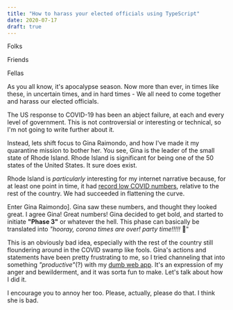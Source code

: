 ```yaml
---
title: "How to harass your elected officials using TypeScript"
date: 2020-07-17
draft: true
---
```


Folks

Friends

Fellas

As you all know, it's apocalypse season. Now more than ever, in times like these, in uncertain times, and in hard times - We all need to come together and harass our elected officials.

The US response to COVID-19 has been an abject failure, at each and every level of government. This is not controversial or interesting or technical, so I'm not going to write further about it.

Instead, lets shift focus to Gina Raimondo, and how I've made it my quarantine mission to bother her. You see, Gina is the leader of the small state of Rhode Island. Rhode Island is significant for being one of the 50 states of the United States. It sure does exist.

Rhode Island is *particularly* interesting for my internet narrative because, for at least one point in time, it had [record low COVID numbers](https://www.nbc-2.com/story/42302778/connecticut-rhode-island-only-two-states-reporting-decline-in-new-covid19-cases), relative to the rest of the country. We had succeeded in flattening the curve.

Enter Gina Raimondo]. Gina saw these numbers, and thought they looked great. I agree Gina! Great numbers! Gina decided to get bold, and started to initiate **"Phase 3"** or whatever the hell. This phase can basically be translated into *"hooray, corona times are over! party time!!!!!* 🥳"

This is an obviously bad idea, especially with the rest of the country still floundering around in the COVID swamp like fools. Gina's actions and statements have been pretty frustrating to me, so I tried channeling that into something *"productive"*(?) with my [dumb web app](https://corona-gina.app/). It's an expression of my anger and bewilderment, and it was sorta fun to make. Let's talk about how I did it.

I encourage you to annoy her too. Please, actually, please do that. I think she is bad.
